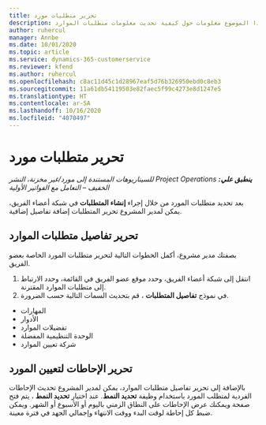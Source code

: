```yaml
---
title: تحرير متطلبات مورد
description: يوفر هذا الموضوع معلومات حول كيفية تحديث معلومات متطلبات الموارد.
author: ruhercul
manager: Annbe
ms.date: 10/01/2020
ms.topic: article
ms.service: dynamics-365-customerservice
ms.reviewer: kfend
ms.author: ruhercul
ms.openlocfilehash: c8ac11d45c1d28967eaf5d76b326950ebd0c8eb3
ms.sourcegitcommit: 11a61db54119503e82faec5f99c4273e8d1247e5
ms.translationtype: HT
ms.contentlocale: ar-SA
ms.lasthandoff: 10/16/2020
ms.locfileid: "4070497"
---
```

# <a name="edit-a-resource-requirement"></a>تحرير متطلبات مورد

_**ينطبق علي:** ‏‫Project Operations للسيناريوهات المستندة إلى مورد/غير مخزنة‬، ‏‫النشر الخفيف – التعامل مع الفواتير الأولية‬_

بعد تحديد متطلبات المورد من خلال إجراء **إنشاء المتطلبات** في شبكة أعضاء الفريق، يمكن لمدير المشروع تحرير المتطلبات إضافة تفاصيل إضافية.

## <a name="edit-resource-requirement-details"></a>تحرير تفاصيل متطلبات الموارد

بصفتك مدير مشروع، أكمل الخطوات التالية لتحرير متطلبات المورد الخاصة بعضو الفريق.

1. انتقل إلى شبكة أعضاء الفريق، وحدد موقع عضو الفريق في القائمة، وحدد الارتباط إلى متطلبات الموارد المقترنة.
2. في نموذج **تفاصيل المتطلبات** ، قم بتحديث السمات التالية حسب الضرورة.

- المهارات
- الأدوار
- تفضيلات الموارد
- الوحدة التنظيمية المفضلة
- شركة تعيين الموارد‬

## <a name="edit-resource-assignment-contours"></a>تحرير الإحاطات لتعيين المورد

بالإضافة إلى تحرير تفاصيل متطلبات الموارد، يمكن لمدير المشروع تحديث الإحاطات الفردية لمتطلب المورد باستخدام وظيفة **تحديد النمط**. عند اختيار **تحديد النمط** ، يتم فتح صفحة ويمكنك عرض الإحاطات على النطاق الزمني باليوم أو الأسبوع أو الشهر. ويمكن ضبط كل إحاطة لوقت البدء ووقت الانتهاء وإجمالي الجهد في فترة معينة.